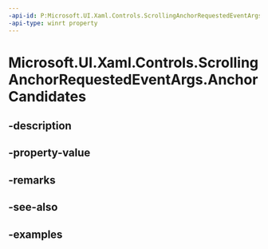 ```yaml
---
-api-id: P:Microsoft.UI.Xaml.Controls.ScrollingAnchorRequestedEventArgs.AnchorCandidates
-api-type: winrt property
---
```


# Microsoft.UI.Xaml.Controls.ScrollingAnchorRequestedEventArgs.AnchorCandidates

<!--
public System.Collections.Generic.IList<Windows.UI.Xaml.UIElement> AnchorCandidates { get; }
-->


## -description

## -property-value

## -remarks

## -see-also

## -examples


